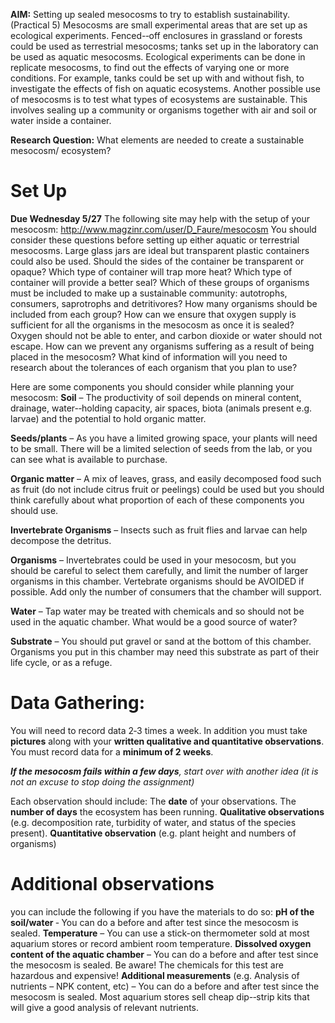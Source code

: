 **AIM:** Setting up sealed mesocosms to try to establish sustainability. (Practical 5) Mesocosms are small experimental areas that are set up as ecological experiments. Fenced-­‐off enclosures in grassland or forests could be used as terrestrial mesocosms; tanks set up in the laboratory can be used as aquatic mesocosms.
Ecological experiments can be done in replicate mesocosms, to find out the effects of varying one or more conditions. For example, tanks could be set up with and without fish, to investigate the effects of fish on aquatic ecosystems.
Another possible use of mesocosms is to test what types of ecosystems are sustainable. This involves sealing up a community or organisms together with air and soil or water inside a container.

**Research Question:** What elements are needed to create a sustainable mesocosm/ ecosystem?

# Set Up

**Due Wednesday 5/27**
The following site may help with the setup of your mesocosm:
http://www.magzinr.com/user/D_Faure/mesocosm
You should consider these questions before setting up either aquatic or terrestrial mesocosms.
Large glass jars are ideal but transparent plastic containers could also be used.
Should the sides of the container be transparent or opaque?
Which type of container will trap more heat?
Which type of container will provide a better seal?
Which of these groups of organisms must be included to make up a sustainable community: autotrophs, consumers, saprotrophs and detritivores?
How many organisms should be included from each group?
How can we ensure that oxygen supply is sufficient for all the organisms in the mesocosm as once it is sealed?
Oxygen should not be able to enter, and carbon dioxide or water should not escape.
How can we prevent any organisms suffering as a result of being placed in the mesocosm?
What kind of information will you need to research about the tolerances of each organism that you plan to use?

Here are some components you should consider while planning your mesocosm:
**Soil** – The productivity of soil depends on mineral content, drainage, water-­‐holding capacity, air spaces, biota (animals present e.g. larvae) and the potential to hold organic matter.

**Seeds/plants** – As you have a limited growing space, your plants will need to be small. There will be a limited selection of seeds from the lab, or you can see what is available to purchase.

**Organic matter** – A mix of leaves, grass, and easily decomposed food such as fruit (do not include citrus fruit or peelings) could be used but you should think carefully about what proportion of each of these components you should use.

**Invertebrate Organisms** – Insects such as fruit flies and larvae can help decompose the detritus.

**Organisms** – Invertebrates could be used in your mesocosm, but you should be careful to select them carefully, and limit the number of larger organisms in this chamber. Vertebrate organisms should be AVOIDED if possible. Add only the number of consumers that the chamber will support.

**Water** – Tap water may be treated with chemicals and so should not be used in the aquatic chamber. What would be a good source of water?

**Substrate** – You should put gravel or sand at the bottom of this chamber. Organisms you put in this chamber may need this substrate as part of their life cycle, or as a refuge.

# Data Gathering:

You will need to record data 2‐3 times a week. In addition you must take **pictures** along with your **written qualitative and quantitative observations**.
You must record data for a **minimum of 2 weeks**.

_**If the mesocosm fails within a few days**, start over with another idea (it is not an excuse to stop doing the assignment)_

Each observation should include:
The **date** of your observations.
The **number of days** the ecosystem has been running.
**Qualitative observations** (e.g. decomposition rate, turbidity of water, and status of the species present).
**Quantitative observation** (e.g. plant height and numbers of organisms)

# Additional observations

you can include the following if you have the materials to do so:
**pH of the soil/water** ‐ You can do a before and after test since the mesocosm is sealed.
**Temperature** – You can use a stick-on thermometer sold at most aquarium stores or record ambient room temperature.
**Dissolved oxygen content of the aquatic chamber** – You can do a before and after test since the mesocosm is sealed. Be aware! The chemicals for this test are hazardous and expensive!
**Additional measurements** (e.g. Analysis of nutrients – NPK content, etc) – You can do a before and after test since the mesocosm is sealed. Most aquarium stores sell cheap dip-­‐strip kits that will give a good analysis of relevant nutrients.
